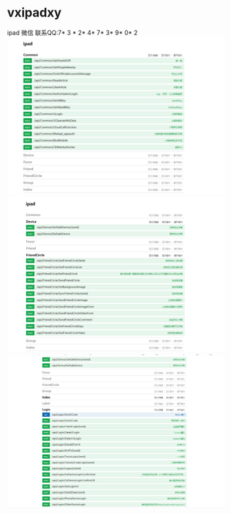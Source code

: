 # vxipadxy
ipad 微信 
联系QQ:7*  3 * 2* 4* 7* 3*  9*  0*    2
![](img/微信截图_1.png)
![](img/微信截图_2.png)
![](img/微信截图_3.png)
